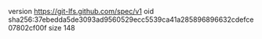 version https://git-lfs.github.com/spec/v1
oid sha256:37ebedda5de3093ad9560529ecc5539ca41a285896896632cdefce07802cf00f
size 148
